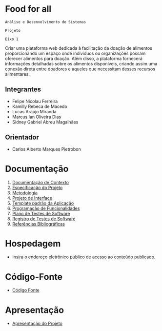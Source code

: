 # Food for all

`Análise e Desenvolvimento de Sistemas`

`Projeto`

`Eixo 1`

Criar uma plataforma web dedicada à facilitação da doação de alimentos proporcionando um espaço onde indivíduos ou organizações possam oferecer alimentos para doação. Além disso, a plataforma fornecerá informações detalhadas sobre os alimentos disponíveis, criando assim uma conexão direta entre doadores e aqueles que necessitam desses recursos alimentares.

## Integrantes

* Felipe Nicolau Ferreira 
* Kamilly Rebeca de Macedo
* Lucas Araújo Miranda
* Marcus Ian Oliveira Dias
* Sidney Gabriel Abreu Magalhães

## Orientador

* Carlos Alberto Marques Pietrobon

# Documentação

<ol>
<li><a href="documentos/01-Documentação de Contexto.md"> Documentação de Contexto</a></li>
<li><a href="documentos/02-Especificação do Projeto.md"> Especificação do Projeto</a></li>
<li><a href="documentos/03-Metodologia.md"> Metodologia</a></li>
<li><a href="documentos/04-Projeto de Interface.md"> Projeto de Interface</a></li>
<li><a href="documentos/05-Template padrão da Aplicação.md"> Template padrão da Aplicação</a></li>
<li><a href="documentos/06-Programação de Funcionalidades.md"> Programação de Funcionalidades</a></li>
<li><a href="documentos/07-Plano de Testes de Software.md"> Plano de Testes de Software</a></li>
<li><a href="documentos/08-Registro de Testes de Software.md"> Registro de Testes de Software</a></li>
<li><a href="documentos/09-Referências.md"> Referências Bibliográficas</a></li>
</ol>

# Hospedagem

* Insira o endereço eletrônico público de acesso ao conteúdo publicado. 

# Código-Fonte

* <a href="codigo-fonte/README.md">Código Fonte</a>

# Apresentação

* <a href="apresentacao/README.md">Apresentação do Projeto</a>
